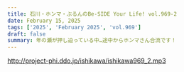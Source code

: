 ```yaml
---
title: 石川・ホンマ・ぶるんのBe-SIDE Your Life! vol.969-2
date: February 15, 2025
tags: ['2025', 'February 2025', 'vol.969']
draft: false
summary: 年の瀬が押し迫っている中…途中からホンマさん合流です！
---
```


http://project-phi.ddo.jp/ishikawa/ishikawa969_2.mp3